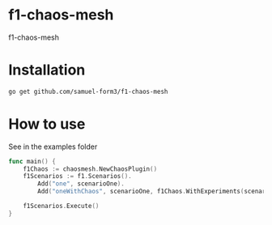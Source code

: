 # f1-chaos-mesh
f1-chaos-mesh

# Installation

```bash
go get github.com/samuel-form3/f1-chaos-mesh
```

# How to use

See in the examples folder


```go
func main() {
	f1Chaos := chaosmesh.NewChaosPlugin()
	f1Scenarios := f1.Scenarios().
		Add("one", scenarioOne).
		Add("oneWithChaos", scenarioOne, f1Chaos.WithExperiments(scenarioOneChaosExperiments))

	f1Scenarios.Execute()
}
```